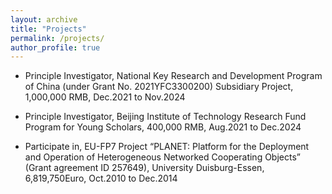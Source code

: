 ```yaml
---
layout: archive
title: "Projects"
permalink: /projects/
author_profile: true
---
```


* Principle Investigator, National Key Research and Development Program of China (under Grant No. 2021YFC3300200) Subsidiary Project, 1,000,000 RMB, Dec.2021 to Nov.2024

* Principle Investigator, Beijing Institute of Technology Research Fund Program for Young Scholars, 400,000 RMB, Aug.2021 to Dec.2024


* Participate in, EU-FP7 Project “PLANET: Platform for the Deployment and Operation of Heterogeneous Networked Cooperating Objects” (Grant agreement ID 257649), University Duisburg-Essen, 6,819,750Euro, Oct.2010 to Dec.2014
